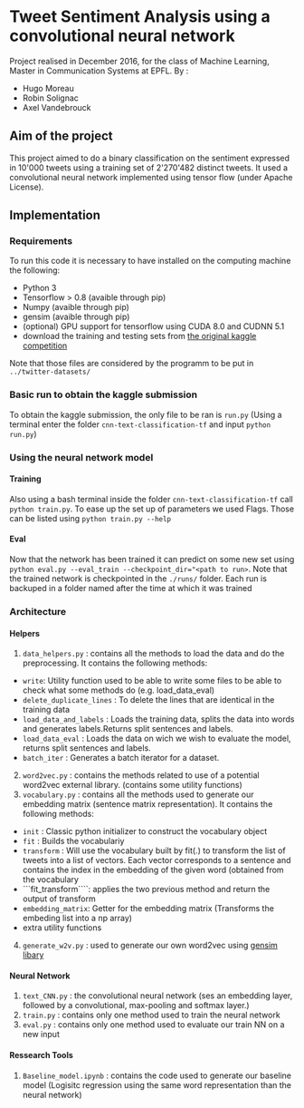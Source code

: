 # Tweet Sentiment Analysis using a convolutional neural network
Project realised in December 2016, for the class of Machine Learning, Master in Communication Systems at EPFL. 
By :
- Hugo Moreau 
- Robin Solignac
- Axel Vandebrouck

## Aim of the project
This project aimed to do a binary classification on the sentiment expressed in 10'000 tweets using a training set 
of 2'270'482 distinct tweets. It used a convolutional neural network implemented using tensor flow (under Apache License).

## Implementation
### Requirements
To run this code it is necessary to have installed on the computing machine the following:
- Python 3
- Tensorflow > 0.8 (avaible through pip)
- Numpy (avaible through pip)
- gensim (avaible through pip)
- (optional) GPU support for tensorflow using CUDA 8.0 and CUDNN 5.1
- download the training and testing sets from [the original kaggle competition](https://inclass.kaggle.com/c/epfml-text)

Note that those files are considered by the programm to be put in ```../twitter-datasets/```

### Basic run to obtain the kaggle submission
To obtain the kaggle submission, the only file to be ran is ```run.py``` (Using a terminal enter the folder ```cnn-text-classification-tf``` and input ```python run.py```)

### Using the neural network model 
#### Training
Also using a bash terminal inside the folder ```cnn-text-classification-tf``` call ```python train.py```. To ease up the set up of parameters we used Flags. Those can be listed using ```python train.py --help```

#### Eval
Now that the network has been trained it can predict on some new set using ```python eval.py --eval_train --checkpoint_dir="<path to run>```. Note that the trained network is checkpointed in the ```./runs/``` folder. Each run is backuped in a folder named after the time at which it was trained

### Architecture
#### Helpers
1. ```data_helpers.py``` : contains all the methods to load the data and do the preprocessing. It contains the following methods:
  * ```write```: Utility function used to be able to write some files to be able to check what some methods do (e.g. load_data_eval)
  *  ```delete_duplicate_lines``` : To delete the lines that are identical in the training data
  *  ```load_data_and_labels``` : Loads the training data, splits the data into words and generates labels.Returns split sentences and labels.
  *  ```load_data_eval``` :     Loads the data on wich we wish to evaluate the model, returns split sentences and labels.
  *  ```batch_iter``` :  Generates a batch iterator for a dataset.
2. ```word2vec.py``` : contains the methods related to use of a potential word2vec external library. (contains some utility functions)
3. ```vocabulary.py``` : contains all the methods used to generate our embedding matrix (sentence matrix representation). It contains the following methods:
  * ```init``` : Classic python initializer to construct the vocabulary object
  * ```fit``` : Builds the vocabulariy
  * ```transform``` : Will use the vocabulary built by fit(.) to transform the list of tweets into a list of vectors. Each vector corresponds to a sentence and contains the index in the embedding of the given word (obtained from the vocabulary
  * ```fit_transform````:  applies the two previous method and return the output of transform
  * ```embedding_matrix```: Getter for the embedding matrix (Transforms the embeding list into a np array)
  * extra utility functions
4. ```generate_w2v.py``` : used to generate our own word2vec using [gensim libary](https://radimrehurek.com/gensim/models/word2vec.html)
 
#### Neural Network
1. ```text_CNN.py``` : the convolutional neural network (ses an embedding layer, followed by a convolutional, max-pooling and softmax layer.)
2. ```train.py``` : contains only one method used to train the neural network
3. ```eval.py``` : contains only one method used to evaluate our train NN on a new input

#### Ressearch Tools
1. ```Baseline_model.ipynb``` : contains the code used to generate our baseline model (Logisitc regression using the same word representation than the neural network)
